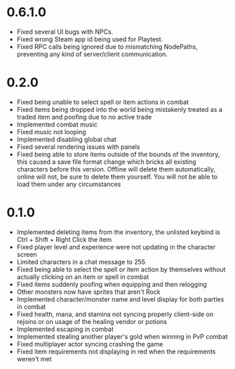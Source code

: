 # 0.6.1.0

- Fixed several UI bugs with NPCs.
- Fixed wrong Steam app id being used for Playtest.
- Fixed RPC calls being ignored due to mismatching NodePaths, preventing any kind of server/client communication.

# 0.2.0

- Fixed being unable to select spell or item actions in combat
- Fixed items being dropped into the world being mistakenly treated as a traded item and poofing due to no active trade
- Implemented combat music
- Fixed music not looping
- Implemented disabling global chat
- Fixed several rendering issues with panels
- Fixed being able to store items outside of the bounds of the inventory, this caused a save file format change which bricks all existing characters before this version. Offline will delete them automatically, online will not, be sure to delete them yourself. You will not be able to load them under any circumstances

# 0.1.0

- Implemented deleting items from the inventory, the unlisted keybind is Ctrl + Shift + Right Click the item
- Fixed player level and experience were not updating in the character screen
- Limited characters in a chat message to 255
- Fixed being able to select the spell or item action by themselves without actually clicking on an item or spell in combat
- Fixed items suddenly poofing when equipping and then relogging
- Other monsters now have sprites that aren't Rock
- Implemented character/monster name and level display for both parties in combat
- Fixed health, mana, and stamina not syncing properly client-side on rejoins or on usage of the healing vendor or potions
- Implemented escaping in combat
- Implemented stealing another player's gold when winning in PvP combat
- Fixed multiplayer actor syncing crashing the game
- Fixed item requirements not displaying in red when the requirements weren't met
